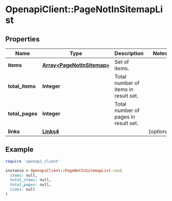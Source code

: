 # OpenapiClient::PageNotInSitemapList

## Properties

| Name | Type | Description | Notes |
| ---- | ---- | ----------- | ----- |
| **items** | [**Array&lt;PageNotInSitemap&gt;**](PageNotInSitemap.md) | Set of items. |  |
| **total_items** | **Integer** | Total number of items in result set. |  |
| **total_pages** | **Integer** | Total number of pages in result set. |  |
| **links** | [**Links4**](Links4.md) |  | [optional] |

## Example

```ruby
require 'openapi_client'

instance = OpenapiClient::PageNotInSitemapList.new(
  items: null,
  total_items: null,
  total_pages: null,
  links: null
)
```

